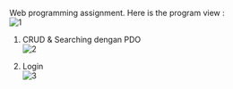 Web programming assignment. Here is the program view : <br>
 ![1](https://user-images.githubusercontent.com/47528661/159621748-869ab74e-0639-4486-aad2-35658ab4c699.PNG) <br>
 1. CRUD & Searching dengan PDO <br>
 ![2](https://user-images.githubusercontent.com/47528661/159621851-c2b46c1f-3ad6-4a6f-9525-8b962cb4efd3.PNG) <br>

 3. Login <br>
![3](https://user-images.githubusercontent.com/47528661/159621859-f68eb8ad-2559-4c2c-ba67-d28d36141022.PNG)

